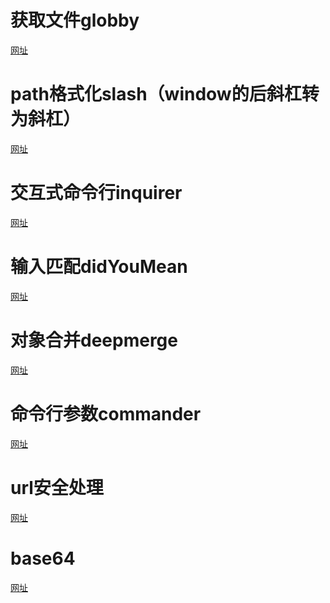 <!--
 * @Author: 孟繁贵
 * @Date: 2020-08-31 14:18:18
 * @LastEditTime: 2020-09-07 16:50:42
 * @LastEditors: 孟繁贵
 * @Description: 
 * @FilePath: \toolkit\docs\网站\npm.md
-->
# 获取文件globby

[网址](https://www.npmjs.com/package/globby)

# path格式化slash（window的后斜杠转为斜杠）

[网址](https://www.npmjs.com/package/slash)

# 交互式命令行inquirer

[网址](https://www.npmjs.com/package/inquirer)

# 输入匹配didYouMean

[网址](https://www.npmjs.com/package/didyoumean)

# 对象合并deepmerge

[网址](https://www.npmjs.com/package/deepmerge)

# 命令行参数commander

[网址](https://github.com/tj/commander.js/blob/HEAD/Readme_zh-CN.md#commanderjs)

# url安全处理

[网址](https://www.npmjs.com/package/@braintree/sanitize-url)

# base64

[网址](https://www.npmjs.com/package/js-base64)